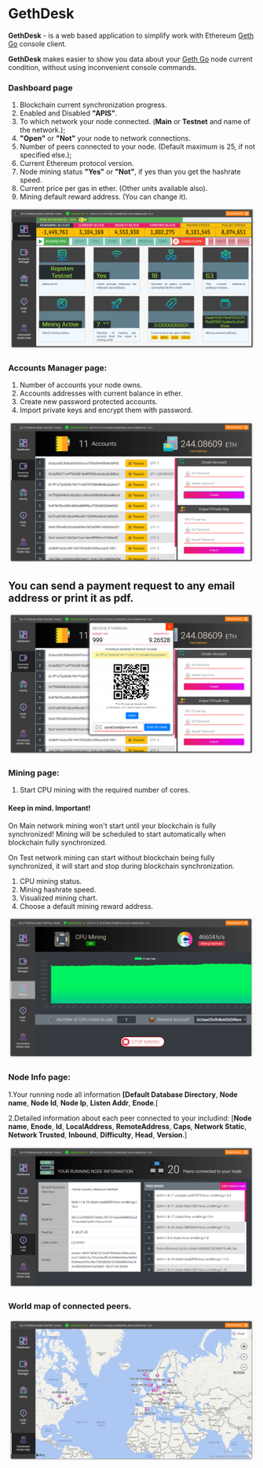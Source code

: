 # GethDesk

**GethDesk** - is a web based application to simplify work with Ethereum [Geth Go](https://github.com/ethereum/go-ethereum/wiki/geth) console client.

**GethDesk** makes easier to show you data about your [Geth Go](https://github.com/ethereum/go-ethereum/wiki/geth) node current 
condition, without using inconvenient console commands.

### Dashboard page
1. Blockchain current synchronization progress.
2. Enabled and Disabled **"APIS"**.
3. To which network your node connected. (**Main** or **Testnet** and name of 
   the network.);
4. **"Open"** or **"Not"** your node to network connections.
5. Number of peers connected to your node. (Default maximum is 25, if not 
   specified else.);
6. Current Ethereum protocol version.
7. Node mining status **"Yes"** or **"Not"**, if yes than you get the hashrate speed. 
8. Current price per gas in ether. (Other units available also).
9. Mining default reward address. (You can change it).

![GitHub Logo](/readmeIMG/dashboard.jpg)


### Accounts Manager page:
1. Number of accounts your node owns.
2. Accounts addresses with current balance in ether.
3. Create new password protected accounts.
4. Import private keys and encrypt them with password.

![GitHub Logo](/readmeIMG/accounts.jpg)

## You can send a payment request to any email address or print it as pdf.
![GitHub Logo](/readmeIMG/paymentRequest.jpg)

### Mining page:
1. Start CPU mining with the required number of cores.
   
#### Keep in mind. Important!

On Main network mining won't start until your blockchain is fully synchronized! Mining will be scheduled to start automatically when blockchain fully synchronized.

On Test network mining can start without blockchain being fully synchronized, it will start and stop during blockchain synchronization.
 
1. CPU mining status.
2. Mining hashrate speed.
3. Visualized mining chart.
4. Choose a default mining reward address.

![GitHub Logo](/readmeIMG/mining.png)

### Node Info page:
1.Your running node all information **[Default Database Directory**, **Node name**, **Node 
  Id**, **Node Ip**, **Listen Addr**, **Enode**.[

2.Detailed information about each peer connected to your includind: [**Node name**, **Enode**, **Id**, 
  **LocalAddress**, **RemoteAddress**, **Caps**, **Network Static**, **Network Trusted**, 
  **Inbound**, **Difficulty**, **Head**, **Version**.]
  
![GitHub Logo](/readmeIMG/nodeInfo.jpg)

### World map of connected peers.

![GitHub Logo](/readmeIMG/mapofNodes.jpg)
